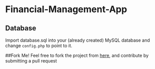 Financial-Management-App
========================


## Database
Import database.sql into your (already created) MySQL database and change `config.php` to point to it.

##Fork Me!
Feel free to fork the project from [here](https://github.com/npfedwards/Financial-Management-App), and contribute by submitting a pull request